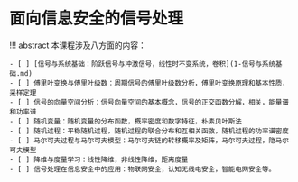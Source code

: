 # 面向信息安全的信号处理

!!! abstract
    本课程涉及八方面的内容：

    - [ ] [信号与系统基础：阶跃信号与冲激信号，线性时不变系统，卷积](1-信号与系统基础.md)
    - [ ] 傅里叶变换与傅里叶级数：周期信号的傅里叶级数分析，傅里叶变换原理和基本性质，采样定理
    - [ ] 信号的向量空间分析：信号向量空间的基本概念，信号的正交函数分解，相关，能量谱和功率谱
    - [ ] 随机变量：随机变量的分布函数，概率密度和数字特征，朴素贝叶斯法
    - [ ] 随机过程：平稳随机过程，随机过程的联合分布和互相关函数，随机过程的功率谱密度
    - [ ] 马尔可夫过程与马尔可夫模型：马尔可夫链的转移概率及矩阵，马尔可夫过程，隐马尔可夫模型
    - [ ] 降维与度量学习：线性降维，非线性降维，距离度量
    - [ ] 信号处理在信息安全中的应用：物联网安全，认知无线电安全，智能电网安全等。